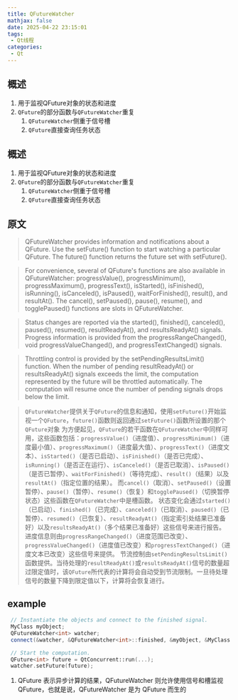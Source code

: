 ```yaml
---
title: QFutureWatcher
mathjax: false
date: 2025-04-22 23:15:01
tags:
 - Qt线程
categories:
 - Qt
---
```


## 概述
1. 用于监视QFuture对象的状态和进度
2. `QFuture`的部分函数与`QFutureWatcher`重复
    1. `QFutureWatcher`侧重于信号槽
    2. `QFuture`直接查询任务状态
<!-- less -->

## 概述
1. 用于监视QFuture对象的状态和进度
2. `QFuture`的部分函数与`QFutureWatcher`重复
    1. `QFutureWatcher`侧重于信号槽
    2. `QFuture`直接查询任务状态

## 原文
>QFutureWatcher provides information and notifications about a QFuture. Use the setFuture() function to start watching a particular QFuture. The future() function returns the future set with setFuture().

>For convenience, several of QFuture's functions are also available in QFutureWatcher: progressValue(), progressMinimum(), progressMaximum(), progressText(), isStarted(), isFinished(), isRunning(), isCanceled(), isPaused(), waitForFinished(), result(), and resultAt(). The cancel(), setPaused(), pause(), resume(), and togglePaused() functions are slots in QFutureWatcher.

>Status changes are reported via the started(), finished(), canceled(), paused(), resumed(), resultReadyAt(), and resultsReadyAt() signals. Progress information is provided from the progressRangeChanged(), void progressValueChanged(), and progressTextChanged() signals.

>Throttling control is provided by the setPendingResultsLimit() function. When the number of pending resultReadyAt() or resultsReadyAt() signals exceeds the limit, the computation represented by the future will be throttled automatically. The computation will resume once the number of pending signals drops below the limit.


> `QFutureWatcher`提供关于`QFuture`的信息和通知，使用`setFuture()`开始监视一个`QFuture`，`future()`函数则返回通过`setFuture()`函数所设置的那个`QFuture`对象
> 为方便起见，`QFuture`的若干函数在`QFutureWatcher`中同样可用，这些函数包括：`progressValue()`（进度值）、`progressMinimum()`（进度最小值）、`progressMaximum()`（进度最大值）、`progressText()`（进度文本）、`isStarted()`（是否已启动）、`isFinished()`（是否已完成）、`isRunning()`（是否正在运行）、`isCanceled()`（是否已取消）、`isPaused()`（是否已暂停）、`waitForFinished()`（等待完成）、`result()`（结果）以及`resultAt()`（指定位置的结果）。 而`cancel()`（取消）、`setPaused()`（设置暂停）、`pause()`（暂停）、`resume()`（恢复）和`togglePaused()`（切换暂停状态）这些函数在`QFutureWatcher`中是槽函数。
> 状态变化会通过`started()`（已启动）、`finished()`（已完成）、`canceled()`（已取消）、`paused()`（已暂停）、`resumed()`（已恢复）、`resultReadyAt()`（指定索引处结果已准备好）以及`resultsReadyAt()`（多个结果已准备好）这些信号来进行报告。 进度信息则由`progressRangeChanged()`（进度范围已改变）、`progressValueChanged()`（进度值已改变）和`progressTextChanged()`（进度文本已改变）这些信号来提供。
> 节流控制由`setPendingResultsLimit()`函数提供。当待处理的`resultReadyAt()`或`resultsReadyAt()`信号的数量超过限定值时，该`QFuture`所代表的计算将会自动受到节流限制。一旦待处理信号的数量下降到限定值以下，计算将会恢复进行。


## example
```cpp
 // Instantiate the objects and connect to the finished signal.
 MyClass myObject;
 QFutureWatcher<int> watcher;
 connect(&watcher, &QFutureWatcher<int>::finished, &myObject, &MyClass::handleFinished);

 // Start the computation.
 QFuture<int> future = QtConcurrent::run(...);
 watcher.setFuture(future);
```
1. QFuture 表示异步计算的结果，QFutureWatcher 则允许使用信号和槽监视 QFuture，也就是说，QFutureWatcher 是为 QFuture 而生的